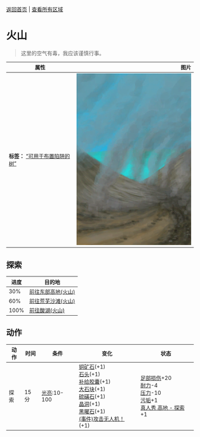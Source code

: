 [返回首页](index.md)   |  [查看所有区域](area.md)
# 火山  
> 这里的空气有毒，我应该谨慎行事。  
  
  属性  |   图片   
 ----  |  ----:   
 **标签：**	[“可用于布置陷阱的树”](tag_SnareCompatible.md)  |  ![](Sprite/Volcano.png)   
  
## 探索  
进度  |  目的地  
----  |  ----  
30%  |  [前往东部高地(火山)](Path_VolcanoToHighlandsE.md)  
60%  |  [前往荒芜沙滩(火山)](Path_VolcanoToDesolateBeach.md)  
100%  |  [前往酸湖(火山)](Path_VolcanoToAcidLake.md)  
## 动作  
动作  |  时间  |  条件  |  变化  |  状态  
----  |  ----  |  ----  |  ----  |  ----  
探索  |  15分  |  [光亮](Light.md):10-100  |  [铜矿石](CopperOre.md)(+1)<br>[石头](Stone.md)(+1)<br>[补给胶囊](TV_SupplyCapsule.md)(+1)<br>[大石块](StoneHeavy.md)(+1)<br>[硫磺石](StoneHeavyBrimstone.md)(+1)<br>[晶洞](Geode.md)(+1)<br>[黑曜石](Obsidian.md)(+1)<br>[(事件)攻击无人机！](Event_DroneFight.md)(+1)  |  [足部损伤](FootDamage.md)+20<br>[耐力](Stamina.md)-4<br>[压力](Stress.md)-10<br>[污垢](Filth.md)+1<br>[真人秀 高地 - 探索](TV_HighlandsExplore.md)+1  

